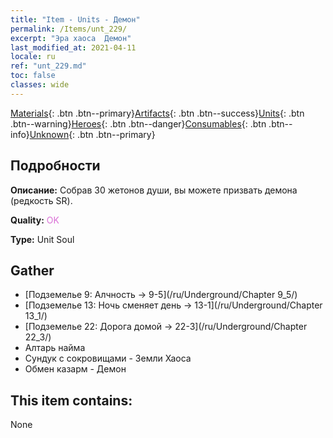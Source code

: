 ```yaml
---
title: "Item - Units - Демон"
permalink: /Items/unt_229/
excerpt: "Эра хаоса  Демон"
last_modified_at: 2021-04-11
locale: ru
ref: "unt_229.md"
toc: false
classes: wide
---
```

 [Materials](/ru/Items/){: .btn .btn--primary}[Artifacts](/ru/Items/Artifacts/){: .btn .btn--success}[Units](/ru/Items/Units/){: .btn .btn--warning}[Heroes](/ru/Items/Heroes/){: .btn .btn--danger}[Consumables](/ru/Items/Consumables/){: .btn .btn--info}[Unknown](/ru/Items/Unknown/){: .btn .btn--primary}

## Подробности
 **Описание:** Собрав 30 жетонов души, вы можете призвать демона (редкость SR).

 **Quality:** <span style="color: #DA70D6">OK</span>

 **Type:** Unit Soul

## Gather

*    [Подземелье 9: Алчность -> 9-5](/ru/Underground/Chapter 9_5/) 
*    [Подземелье 13: Ночь сменяет день -> 13-1](/ru/Underground/Chapter 13_1/) 
*    [Подземелье 22: Дорога домой -> 22-3](/ru/Underground/Chapter 22_3/) 
*    Алтарь найма 
*    Сундук с сокровищами - Земли Хаоса 
*    Обмен казарм - Демон 

## This item contains:

  None

